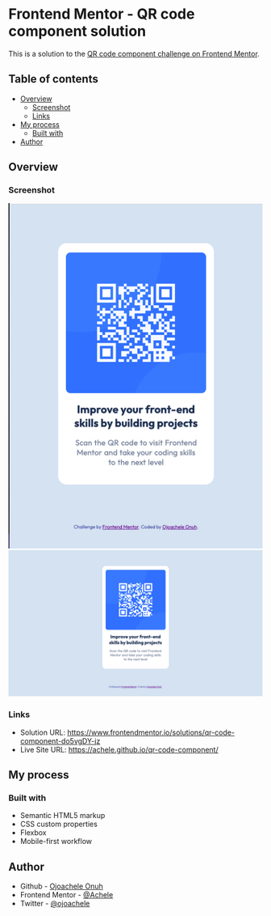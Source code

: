 # Frontend Mentor - QR code component solution

This is a solution to the [QR code component challenge on Frontend Mentor](https://www.frontendmentor.io/challenges/qr-code-component-iux_sIO_H).

## Table of contents

- [Overview](#overview)
  - [Screenshot](#screenshot)
  - [Links](#links)
- [My process](#my-process)
  - [Built with](#built-with)
- [Author](#author)

## Overview

### Screenshot

<img src = "/images/Mobile view.png" alt= "mobile view of qr code component">
<img src = "/images/desktop view.png" alt = "desktop view of qr code component">


### Links

- Solution URL: https://www.frontendmentor.io/solutions/qr-code-component-do5vgDY-jz
- Live Site URL: https://achele.github.io/qr-code-component/

## My process

### Built with

- Semantic HTML5 markup
- CSS custom properties
- Flexbox
- Mobile-first workflow

## Author

- Github - [Ojoachele Onuh](https://github.com/Achele)
- Frontend Mentor - [@Achele](https://www.frontendmentor.io/profile/Achele)
- Twitter - [@ojoachele](https://www.twitter.com/@ojoachele)
